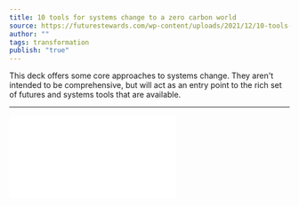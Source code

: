 ```yaml
---
title: 10 tools for systems change to a zero carbon world
source: https://futurestewards.com/wp-content/uploads/2021/12/10-tools-for-systems-change-to-a-zero-carbon-world.pdf
author: ""
tags: transformation
publish: "true"
---
```


This deck offers some core approaches to systems change. They aren't intended to be comprehensive, but will act as an entry point to the rich set of futures and systems tools that are available.

---

![](../attachments/10-tools-for-systems-change-to-a-zero-carbon-world.pdf)